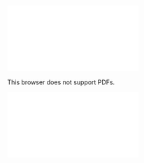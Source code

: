 <object data="./Presentation.pdf" type="application/pdf" width="700px" height="700px">
    <embed src="./Presentation.pdf">
        <p>This browser does not support PDFs.</p>
    </embed>
</object>

![Presentation](Presentation.pdf)
